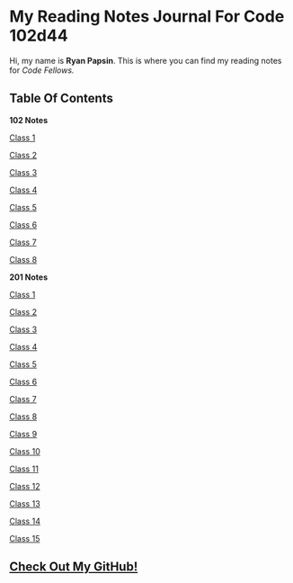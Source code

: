 # My Reading Notes Journal For Code 102d44

Hi, my name is **Ryan Papsin**. This is where you can find my reading notes for *Code Fellows.*

## Table Of Contents ##

**102 Notes**

[Class 1](102/102%20Class%201%20Notes.md)

[Class 2](102/102%20Class%202%20Notes.md)  

[Class 3](102/102%20Class%203%20Notes.md)

[Class 4](102/102%20Class%204%20Notes.md)

[Class 5](102/102%20Class%205%20Notes.md)

[Class 6](102/102%20Class%206%20Notes.md)

[Class 7](102/102%20Class%207%20Notes.md)

[Class 8](102/102%20Class%208%20Notes.md)

**201 Notes**

[Class 1](201/201%20Class%201%20Notes.md)

[Class 2](201/201%20Class%202%20Notes.md)

[Class 3](201/201%20Class%203%20Notes.md)

[Class 4](201/201%20Class%204%20Notes.md)

[Class 5](201/201%20Class%205%20Notes.md)

[Class 6](201/201%20Class%206%20Notes.md)

[Class 7](201/201%20Class%207%20Notes.md)

[Class 8](201/201%20Class%208%20Notes.md)

[Class 9](201/201%20Class%209%20Notes.md)

[Class 10](201/201%20Class%2010%20Notes.md)

[Class 11](201/201%20Class%2011%20Notes.md)

[Class 12](201/201%20Class%2012%20Notes.md)

[Class 13](201/201%20Class%2013%20Notes.md)

[Class 14](201/201%20Class%2014%20Notes.md)

[Class 15](201/201%20Class%2015%20Notes.md)

## [Check Out My GitHub!](https://github.com/rpap75) ##
